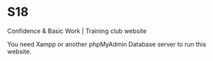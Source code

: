 # S18
Confidence &amp; Basic Work | Training club website

You need Xampp or another phpMyAdmin Database server to run this website.
